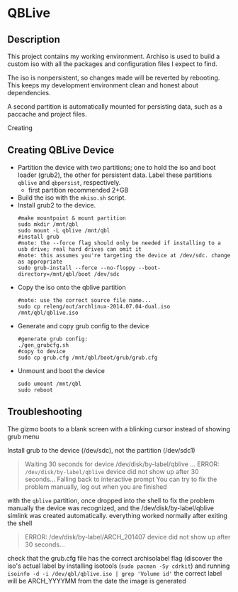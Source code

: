 QBLive
======

Description
-----------

This project contains my working environment. Archiso is used to build a custom iso with all the packages and configuration files I expect to find.

The iso is nonpersistent, so changes made will be reverted by rebooting. This keeps my development environment clean and honest about dependencies.

A second partition is automatically mounted for persisting data, such as a paccache and project files.

Creating 


Creating QBLive Device
----------------------

* Partition the device with two partitions; one to hold the iso and boot loader (grub2), the other for persistent data. Label these partitions `qblive` and `qbpersist`, respectively.
    * first partition recommended 2+GB
* Build the iso with the `mkiso.sh` script.
* Install grub2 to the device.
    ```
    #make mountpoint & mount partition
    sudo mkdir /mnt/qbl
    sudo mount -L qblive /mnt/qbl
    #install grub
    #note: the --force flag should only be needed if installing to a usb drive; real hard drives can omit it
	#note: this assumes you're targeting the device at /dev/sdc. change as appropriate
    sudo grub-install --force --no-floppy --boot-directory=/mnt/qbl/boot /dev/sdc
    ```
* Copy the iso onto the qblive partition
    ```
    #note: use the correct source file name...
    sudo cp releng/out/archlinux-2014.07.04-dual.iso /mnt/qbl/qblive.iso
    ```
* Generate and copy grub config to the device
    ```
    #generate grub config:
    ./gen_grubcfg.sh
    #copy to device
    sudo cp grub.cfg /mnt/qbl/boot/grub/grub.cfg
    ```
* Unmount and boot the device
    ```
    sudo umount /mnt/qbl
    sudo reboot
    ```

Troubleshooting
---------------

The gizmo boots to a blank screen with a blinking cursor instead of showing grub menu

Install grub to the device (/dev/sdc), not the partition (/dev/sdc1)


> Waiting 30 seconds for device /dev/disk/by-label/qblive ...
> ERROR: `/dev/disk/by-label/qblive` device did not show up after 30 seconds...
> Falling back to interactive prompt
> You can try to fix the problem manually, log out when you are finished

with the `qblive` partition, once dropped into the shell to fix the problem manually the device was recognized, and the /dev/disk/by-label/qblive simlink was created automatically. everything worked normally after exiting the shell

> ERROR: /dev/disk/by-label/ARCH_201407 device did not show up after 30 seconds...

check that the grub.cfg file has the correct archisolabel flag (discover the iso's actual label by installing isotools (`sudo pacman -Sy cdrkit`) and running `isoinfo -d -i /dev/qbl/qblive.iso | grep 'Volume id'`
the correct label will be ARCH_YYYYMM from the date the image is generated
